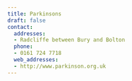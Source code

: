 ```yaml
---
title: Parkinsons
draft: false
contact:
  addresses:
  - Radcliffe between Bury and Bolton
  phone:
  - 0161 724 7718
  web_addresses:
  - http://www.parkinson.org.uk
---
```


